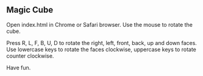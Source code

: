 Magic Cube
----------

Open index.html in Chrome or Safari browser. Use the mouse to rotate
the cube.  

Press R, L, F, B, U, D to rotate the right, left, front, back, up
and down faces. Use lowercase keys to rotate the faces clockwise,
uppercase keys to rotate counter clockwise.

Have fun.
